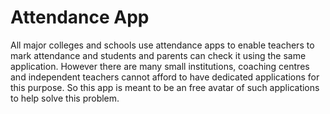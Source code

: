 # Attendance App
All major colleges and schools use attendance apps to enable teachers to mark attendance and students and parents can check it using the same application. However there are many small institutions, coaching centres and independent teachers cannot afford to have dedicated applications for this purpose. So this app is meant to be an free avatar of such applications to help solve this problem.
